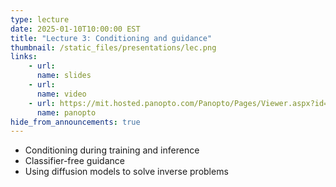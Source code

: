 ```yaml
---
type: lecture
date: 2025-01-10T10:00:00 EST
title: "Lecture 3: Conditioning and guidance"
thumbnail: /static_files/presentations/lec.png
links:
    - url:
      name: slides
    - url:
      name: video
    - url: https://mit.hosted.panopto.com/Panopto/Pages/Viewer.aspx?id=c29be59f-d7cb-4cd5-b8ad-b24f012ed8f7
      name: panopto
hide_from_announcements: true
---
```

 * Conditioning during training and inference
 * Classifier-free guidance
 * Using diffusion models to solve inverse problems

<!--
**Suggested Readings:**
- [Readings 1](http://example.com)
- [Readings 2](http://example.com)
-->
